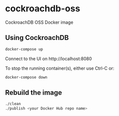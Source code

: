 # cockroachdb-oss
CockroachDB OSS Docker image

## Using CockroachDB

```sh
docker-compose up
```

Connect to the UI on http://localhost:8080

To stop the running container(s), either use Ctrl-C or:
```sh
docker-compose down
```

## Rebuild the image

```sh
./clean
./publish <your Docker Hub repo name>
```
